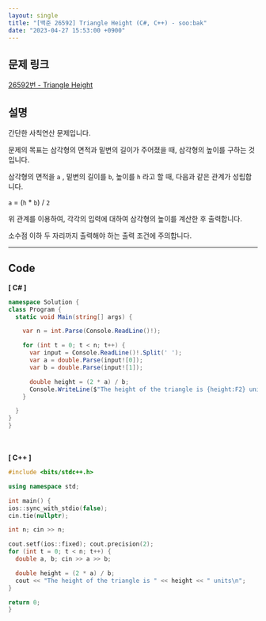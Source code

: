 ```yaml
---
layout: single
title: "[백준 26592] Triangle Height (C#, C++) - soo:bak"
date: "2023-04-27 15:53:00 +0900"
---
```


## 문제 링크
  [26592번 - Triangle Height](https://www.acmicpc.net/problem/26592)

## 설명
간단한 사칙연산 문제입니다. <br>

문제의 목표는 삼각형의 면적과 밑변의 길이가 주어졌을 때, 삼각형의 높이를 구하는 것입니다. <br>

삼각형의 면적을 `a` , 밑변의 길이를 `b`, 높이를 `h` 라고 할 때, 다음과 같은 관계가 성립합니다. <br>

`a` = (`h` * `b`) / `2` <br>

위 관계를 이용하여, 각각의 입력에 대하여 삼각형의 높이를 계산한 후 출력합니다. <br>

소수점 이하 두 자리까지 출력해야 하는 출력 조건에 주의합니다. <br>

- - -

## Code
<b>[ C# ] </b>
<br>

  ```c#
namespace Solution {
  class Program {
    static void Main(string[] args) {

      var n = int.Parse(Console.ReadLine()!);

      for (int t = 0; t < n; t++) {
        var input = Console.ReadLine()!.Split(' ');
        var a = double.Parse(input![0]);
        var b = double.Parse(input![1]);

        double height = (2 * a) / b;
        Console.WriteLine($"The height of the triangle is {height:F2} units");
      }

    }
  }
}
  ```
<br><br>
<b>[ C++ ] </b>
<br>

  ```c++
#include <bits/stdc++.h>

using namespace std;

int main() {
  ios::sync_with_stdio(false);
  cin.tie(nullptr);

  int n; cin >> n;

  cout.setf(ios::fixed); cout.precision(2);
  for (int t = 0; t < n; t++) {
    double a, b; cin >> a >> b;

    double height = (2 * a) / b;
    cout << "The height of the triangle is " << height << " units\n";
  }

  return 0;
}
  ```
